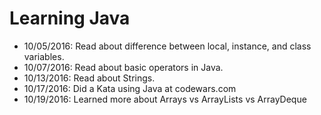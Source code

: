 # Learning Java

- 10/05/2016: Read about difference between local, instance, and class variables. 
- 10/07/2016: Read about basic operators in Java.
- 10/13/2016: Read about Strings.
- 10/17/2016: Did a Kata using Java at codewars.com
- 10/19/2016: Learned more about Arrays vs ArrayLists vs ArrayDeque
